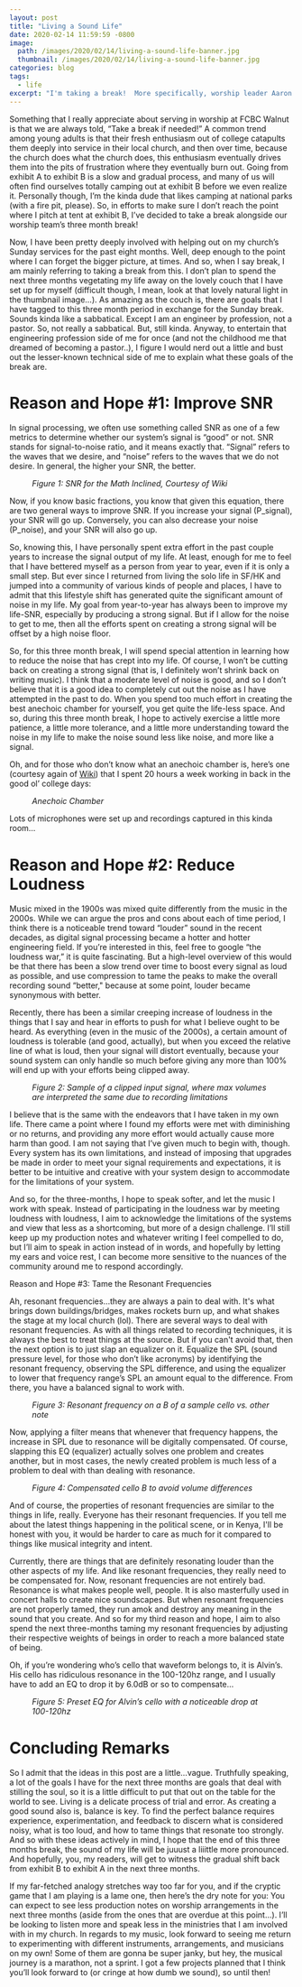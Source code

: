 ```yaml
---
layout: post
title: "Living a Sound Life"
date: 2020-02-14 11:59:59 -0800
image: 
  path: /images/2020/02/14/living-a-sound-life-banner.jpg
  thumbnail: /images/2020/02/14/living-a-sound-life-banner.jpg
categories: blog
tags:
  - life
excerpt: "I'm taking a break!  More specifically, worship leader Aaron Lee is taking a break.  This means that I have three months to re-evaluate how I have distributed my resources.  In this post, I apply basic signal processing concepts to explain how I conduct a portion of my life.  This post is different from the usual production note that I write, so I hope that it is a positive indicator of the musical adventure that I plan to re-embark on!  "
---
```


Something that I really appreciate about serving in worship at FCBC Walnut is that we are always told, “Take a break if needed!”  A common trend among young adults is that their fresh enthusiasm out of college catapults them deeply into service in their local church, and then over time, because the church does what the church does, this enthusiasm eventually drives them into the pits of frustration where they eventually burn out.  Going from exhibit A to exhibit B is a slow and gradual process, and many of us will often find ourselves totally camping out at exhibit B before we even realize it.  Personally though, I’m the kinda dude that likes camping at national parks (with a fire pit, please).  So, in efforts to make sure I don’t reach the point where I pitch at tent at exhibit B, I’ve decided to take a break alongside our worship team’s three month break!

Now, I have been pretty deeply involved with helping out on my church’s Sunday services for the past eight months.  Well, deep enough to the point where I can forget the bigger picture, at times.  And so, when I say break, I am mainly referring to taking a break from this.  I don’t plan to spend the next three months vegetating my life away on the lovely couch that I have set up for myself (difficult though, I mean, look at that lovely natural light in the thumbnail image…).  As amazing as the couch is, there are goals that I have tagged to this three month period in exchange for the Sunday break.  Sounds kinda like a sabbatical.  Except I am an engineer by profession, not a pastor.  So, not really a sabbatical.  But, still kinda.  Anyway, to entertain that engineering profession side of me for once (and not the childhood me that dreamed of becoming a pastor..), I figure I would nerd out a little and bust out the lesser-known technical side of me to explain what these goals of the break are.

# Reason and Hope #1: Improve SNR

In signal processing, we often use something called SNR as one of a few metrics to determine whether our system’s signal is “good” or not.  SNR stands for signal-to-noise ratio, and it means exactly that.  “Signal” refers to the waves that we desire, and “noise” refers to the waves that we do not desire.  In general, the higher your SNR, the better.

<figure class="align-center">
    <img src="/images/2020/02/14/figure-1-snr-for-the-math-inclined-courtesy-of-wiki.png" alt="">
    <figcaption><i>Figure 1: SNR for the Math Inclined, Courtesy of Wiki</i></figcaption>
</figure>

Now, if you know basic fractions, you know that given this equation, there are two general ways to improve SNR.  If you increase your signal (P_signal), your SNR will go up.  Conversely, you can also decrease your noise (P_noise), and your SNR will also go up.

So, knowing this, I have personally spent extra effort in the past couple years to increase the signal output of my life.  At least, enough for me to feel that I have bettered myself as a person from year to year, even if it is only a small step.  But ever since I returned from living the solo life in SF/HK and jumped into a community of various kinds of people and places, I have to admit that this lifestyle shift has generated quite the significant amount of noise in my life.  My goal from year-to-year has always been to improve my life-SNR, especially by producing a strong signal.  But if I allow for the noise to get to me, then all the efforts spent on creating a strong signal will be offset by a high noise floor.

So, for this three month break, I will spend special attention in learning how to reduce the noise that has crept into my life.   Of course, I won’t be cutting back on creating a strong signal (that is, I definitely won’t shrink back on writing music).  I think that a moderate level of noise is good, and so I don’t believe that it is a good idea to completely cut out the noise as I have attempted in the past to do.  When you spend too much effort in creating the best anechoic chamber for yourself, you get quite the life-less space.  And so, during this three month break, I hope to actively exercise a little more patience, a little more tolerance, and a little more understanding toward the noise in my life to make the noise sound less like noise, and more like a signal.

Oh, and for those who don’t know what an anechoic chamber is, here’s one (courtesy again of [Wiki](https://en.wikipedia.org/wiki/Anechoic_chamber#/media/File:Radio-frequency-anechoic-chamber-HDR-0a.jpg)) that I spent 20 hours a week working in back in the good ol’ college days:

<figure class="align-center">
    <img src="/images/2020/02/14/anechoic-chamber.jpg" alt="">
    <figcaption><i>Anechoic Chamber</i></figcaption>
</figure>

Lots of microphones were set up and recordings captured in this kinda room…

# Reason and Hope #2: Reduce Loudness

Music mixed in the 1900s was mixed quite differently from the music in the 2000s.  While we can argue the pros and cons about each of time period, I think there is a noticeable trend toward “louder” sound in the recent decades, as digital signal processing became a hotter and hotter engineering field.  If you’re interested in this, feel free to google “the loudness war,” it is quite fascinating.  But a high-level overview of this would be that there has been a slow trend over time to boost every signal as loud as possible, and use compression to tame the peaks to make the overall recording sound “better," because at some point, louder became synonymous with better.

Recently, there has been a similar creeping increase of loudness in the things that I say and hear in efforts to push for what I believe ought to be heard.  As everything (even in the music of the 2000s), a certain amount of loudness is tolerable (and good, actually), but when you exceed the relative line of what is loud, then your signal will distort eventually, because your sound system can only handle so much before giving any more than 100% will end up with your efforts being clipped away.

<figure class="align-center">
    <img src="/images/2020/02/14/figure-2-sample-of-a-clipped-input-signal-where-max-volumes-are-interpreted-the-same-due-to-recording-limitations.png" alt="">
    <figcaption><i>Figure 2: Sample of a clipped input signal, where max volumes are interpreted the same due to recording limitations</i></figcaption>
</figure>

I believe that is the same with the endeavors that I have taken in my own life.  There came a point where I found my efforts were met with diminishing or no returns, and providing any more effort would actually cause more harm than good.  I am not saying that I’ve given much to begin with, though.  Every system has its own limitations, and instead of imposing that upgrades be made in order to meet your signal requirements and expectations, it is better to be intuitive and creative with your system design to accommodate for the limitations of your system.

And so, for the three-months, I hope to speak softer, and let the music I work with speak.  Instead of participating in the loudness war by meeting loudness with loudness, I aim to acknowledge the limitations of the systems and view that less as a shortcoming, but more of a design challenge.  I’ll still keep up my production notes and whatever writing I feel compelled to do, but I’ll aim to speak in action instead of in words, and hopefully by letting my ears and voice rest, I can become more sensitive to the nuances of the community around me to respond accordingly.

Reason and Hope #3: Tame the Resonant Frequencies

Ah, resonant frequencies…they are always a pain to deal with.  It's what brings down buildings/bridges, makes rockets burn up, and what shakes the stage at my local church (lol).  There are several ways to deal with resonant frequencies.  As with all things related to recording techniques, it is always the best to treat things at the source.  But if you can't avoid that, then the next option is to just slap an equalizer on it.  Equalize the SPL (sound pressure level, for those who don’t like acronyms) by identifying the resonant frequency, observing the SPL difference, and using the equalizer to lower that frequency range’s SPL an amount equal to the difference.  From there, you have a balanced signal to work with.

<figure class="align-center">
    <img src="/images/2020/02/14/figure-3-resonant-frequency-on-a-b-of-a-sample-cello-vs-other-note.png" alt="">
    <figcaption><i>Figure 3: Resonant frequency on a B of a sample cello vs. other note</i></figcaption>
</figure>

Now, applying a filter means that whenever that frequency happens, the increase in SPL due to resonance will be digitally compensated.  Of course, slapping this EQ (equalizer) actually solves one problem and creates another, but in most cases, the newly created problem is much less of a problem to deal with than dealing with resonance.

<figure class="align-center">
    <img src="/images/2020/02/14/figure-4-compensated-cello-b-to-avoid-volume-differences.png" alt="">
    <figcaption><i>Figure 4: Compensated cello B to avoid volume differences</i></figcaption>
</figure>

And of course, the properties of resonant frequencies are similar to the things in life, really.  Everyone has their resonant frequencies.  If you tell me about the latest things happening in the political scene, or in Kenya, I'll be honest with you, it would be harder to care as much for it compared to things like musical integrity and intent.

Currently, there are things that are definitely resonating louder than the other aspects of my life.  And like resonant frequencies, they really need to be compensated for.  Now, resonant frequencies are not entirely bad.  Resonance is what makes people well, people.  It is also masterfully used in concert halls to create nice soundscapes.  But when resonant frequencies are not properly tamed, they run amok and destroy any meaning in the sound that you create.  And so for my third reason and hope, I aim to also spend the next three-months taming my resonant frequencies by adjusting their respective weights of beings in order to reach a more balanced state of being.

Oh, if you’re wondering who’s cello that waveform belongs to, it is Alvin’s.  His cello has ridiculous resonance in the 100-120hz range, and I usually have to add an EQ to drop it by 6.0dB or so to compensate…

<figure class="align-center">
    <img src="/images/2020/02/14/figure-5-preset-eq-for-alvins-cello-with-a-noticeable-drop-at-100-120-hz.png" alt="">
    <figcaption><i>Figure 5: Preset EQ for Alvin’s cello with a noticeable drop at 100-120hz</i></figcaption>
</figure>

# Concluding Remarks

So I admit that the ideas in this post are a little…vague.  Truthfully speaking, a lot of the goals I have for the next three months are goals that deal with stilling the soul, so it is a little difficult to put that out on the table for the world to see.  Living is a delicate process of trial and error.  As creating a good sound also is, balance is key.  To find the perfect balance requires experience, experimentation, and feedback to discern what is considered noisy, what is too loud, and how to tame things that resonate too strongly.  And so with these ideas actively in mind, I hope that the end of this three months break, the sound of my life will be juuust a liiittle more pronounced.  And hopefully, you, my readers, will get to witness the gradual shift back from exhibit B to exhibit A in the next three months.

If my far-fetched analogy stretches way too far for you, and if the cryptic game that I am playing is a lame one, then here’s the dry note for you:  You can expect to see less production notes on worship arrangements in the next three months (aside from the ones that are overdue at this point…).  I’ll be looking to listen more and speak less in the ministries that I am involved with in my church.  In regards to my music, look forward to seeing me return to experimenting with different instruments, arrangements, and musicians on my own!  Some of them are gonna be super janky, but hey, the musical journey is a marathon, not a sprint.  I got a few projects planned that I think you’ll look forward to (or cringe at how dumb we sound), so until then!
